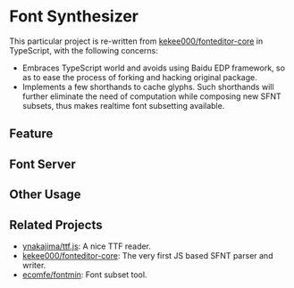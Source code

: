 Font Synthesizer
========================================

This particular project is re-written from [kekee000/fonteditor-core](https://github.com/kekee000/fonteditor-core) in TypeScript, with the following concerns:

- Embraces TypeScript world and avoids using Baidu EDP framework, so as to ease the process of forking and hacking original package.
- Implements a few shorthands to cache glyphs. Such shorthands will further eliminate the need of computation while composing new SFNT subsets, thus makes realtime font subsetting available.

## Feature

## Font Server

## Other Usage

## Related Projects

* [ynakajima/ttf.js](https://github.com/ynakajima/ttf.js): A nice TTF reader.
* [kekee000/fonteditor-core](https://github.com/kekee000/fonteditor-core): The very first JS based SFNT parser and writer.
* [ecomfe/fontmin](https://github.com/ecomfe/fontmin): Font subset tool.